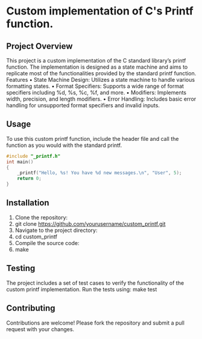 # Custom implementation of C's Printf function.
## Project Overview
This project is a custom implementation of the C standard library’s printf function. The implementation is designed as a state machine and aims to replicate most of the functionalities provided by the standard printf function.
Features
•	State Machine Design: Utilizes a state machine to handle various formatting states.
•	Format Specifiers: Supports a wide range of format specifiers including %d, %s, %c, %f, and more.
•	Modifiers: Implements width, precision, and length modifiers.
•	Error Handling: Includes basic error handling for unsupported format specifiers and invalid inputs.


## Usage
To use this custom printf function, include the header file and call the function as you would with the standard printf.
```c
#include "_printf.h"
int main()
{
    _printf("Hello, %s! You have %d new messages.\n", "User", 5);
    return 0;
}
```


## Installation
1.	Clone the repository:
2.	git clone https://github.com/yourusername/custom_printf.git
3.	Navigate to the project directory:
4.	cd custom_printf
5.	Compile the source code:
6.	make


## Testing
The project includes a set of test cases to verify the functionality of the custom printf implementation. Run the tests using:
make test


## Contributing
Contributions are welcome! Please fork the repository and submit a pull request with your changes.

